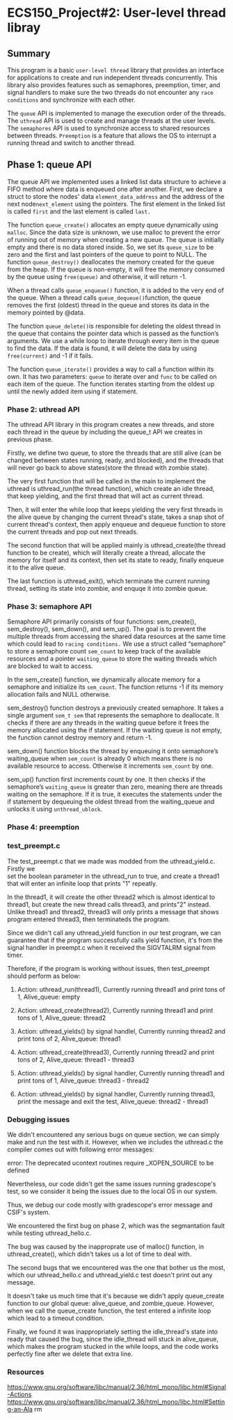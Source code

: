 # ECS150_Project#2: User-level thread libray

## Summary
This program is a basic `user-level thread` library that provides an interface for
applications to create and run independent threads concurrently. This library also
provides features such as semaphores, preemption, timer, and signal handlers to
make sure the two threads do not encounter any `race conditions` and synchronize with
each other.

The `queue` API is implemented to manage the execution order of the threads. The 
`uthread` API is used to create and manage threads at the user levels. The 
`semaphores` API is used to synchronize access to shared resources between threads. 
`Preemption` is a feature that allows the OS to interrupt a running thread and switch 
to another thread.

## Phase 1: queue API
The queue API we implemented uses a linked list data structure to achieve a FIFO 
method where data is enqueued one after another. First, we declare a struct to store 
the nodes' data `element_data_address` and the address of the next node`next_element` 
using the pointers. The first element in the linked list is called `first` and the 
last element is called `last.` 

The function `queue_create()` allocates an empty queue dynamically using `malloc`. 
Since the data size is unknown, we use malloc to prevent the error of running out of 
memory when creating a new queue. The queue is initially empty and there is no data 
stored inside. So, we set its `queue_size` to be zero and the first and last pointers 
of the queue to point to NULL. The function `queue_destroy()` deallocates the memory 
created for the queue from the heap. If the queue is non-empty, it will free the 
memory consumed by the queue using `free(queue)` and otherwise, it will return -1. 

When a thread calls `queue_enqueue()` function, it is added to the very end of the 
queue. When a thread calls `queue_dequeue()`function, the queue removes the first 
(oldest) thread in the queue and stores its data in the memory pointed by @data. 

The function `queue_delete()`is responsible for deleting the oldest thread in the 
queue that contains the pointer data which is passed as the function’s arguments. We 
use a while loop to iterate through every item in the queue to find the data. If the 
data is found, it will delete the data by using `free(current)` and -1 if it fails.
 
The function `queue_iterate()` provides a way to call a function within its own. It 
has two parameters: `queue` to iterate over and `func` to be called on each item of 
the queue. The function iterates starting from the oldest up until the newly added 
item using if statement.

### Phase 2: uthread API
The uthread API library in this program creates a new threads, and store each 
thread in the queue by including the queue_t API we creates in previous phase.

Firstly, we define two queue, to store the threads that are still alive (can be
changed between states running, ready, and blocked), and the threads that will 
never go back to above states(store the thread with zombie state).

The very first function that will be called in the main to implement the 
uthread is uthread_run(the thread function), which create an idle thread, that 
keep yielding, and the first thread that will act as current thread.

Then, it will enter the while loop that keeps yielding the very first threads 
in the alive queue by changing the current thread's state, takes a snap shot of 
current thread's context, then apply enqueue and dequeue function to store the
current threads and pop out next threads. 

The second function that will be applied mainly is uthread_create(the thread 
function to be create), which will literally create a thread, allocate the 
memory for itself and its context, then set its state to ready, finally enqueue 
it to the alive queue.

The last function is uthread_exit(), which terminate the current running thread,
setting its state into zombie, and enquqe it into zombie queue.


### Phase 3: semaphore API
Semaphore API primarily consists of four functions: sem_create(), sem_destroy(), 
sem_down(), and sem_up(). The goal is to prevent the multiple threads from accessing 
the shared data resources at the same time which could lead to `racing conditions.` 
We use a struct called “semaphore” to store a semaphore count `sem_count` to keep track 
of the available resources and a pointer `waiting_queue` to store the waiting threads 
which are blocked to wait to access. 

In the sem_create() function, we dynamically allocate memory for a semaphore and 
initialize its `sem_count`. The function returns -1 if its memory allocation fails and 
NULL otherwise. 

sem_destroy() function destroys a previously created semaphore. It takes a single 
argument `sem_t sem` that represents the semaphore to deallocate. It checks if there 
are any threads in the waiting queue before it frees the memory allocated using the if 
statement. If the waiting queue is not empty, the function cannot destroy memory and 
return -1. 

sem_down() function blocks the thread by enqueuing it onto semaphore’s waiting_queue when 
`sem_count` is already 0 which means there is no available resource to access. Otherwise 
it increments `sem_count` by one. 

sem_up() function first increments count by one. It then checks if the semaphore’s 
`waiting_queue` is greater than zero, meaning there are threads waiting on the 
semaphore. If it is true, it executes the statements under the if statement by 
dequeuing the oldest thread from the waiting_queue and unlocks it using 
`unthread_ublock`. 


### Phase 4: preemption



### test_preempt.c

The test_preempt.c that we made was modded from the uthread_yield.c. Firstly we   
set the boolean parameter in the uthread_run to true, and create a thread1 that 
will enter an infinite loop that prints "1" repeatly.  

In the thread1, it will create the other thread2 which is almost identical to 
thread1, but create the new thread calls thread3, and prints"2" instead. 
Unlike thread1 and thread2, thread3 will only prints a message that shows 
program entered thread3, then terminateds the program.

Since we didn't call any uthread_yield function in our test program, we can 
guarantee that if the program successfully calls yield function, it's from the 
signal handler in preempt.c when it received the SIGVTALRM signal from timer.

Therefore, if the program is working without issues, then test_preempt should
perform as below:

1.  Action: uthread_run(thread1), Currently running thread1 and print tons of 1, 
Alive_queue: empty

2.  Action: uthread_create(thread2), Currently running thread1 and print tons 
of 1, Alive_queue: thread2

3.  Action: uthread_yields() by signal handlel, Currently running thread2 and 
print tons of 2, Alive_queue: thread1

4.  Action: uthread_create(thread3), Currently running thread2 and print tons of
2, Alive_queue: thread1 - thread3

5.  Action: uthread_yields() by signal handler, Currently running thread1 and 
print tons of 1, Alive_queue: thread3 - thread2

6.  Action: uthread_yields() by signal handler, Currently running thread3, print
 the message and exit the test, Alive_queue: thread2 - thread1

### Debugging issues

We didn't encountered any serious bugs on queue section, we can simply make and 
run the test with it. However, when we includes the uthread.c the compiler 
comes out with following error messages:

error: The deprecated ucontext routines require _XOPEN_SOURCE to be defined

Nevertheless, our code didn't get the same issues running gradescope's test, so
we consider it being the issues due to the local OS in our system.

Thus, we debug our code mostly with gradescope's error message and CSIF's 
system.

We encountered the first bug on phase 2, which was the segmantation fault while
testing uthread_hello.c.

The bug was caused by the inapproprate use of malloc() function, in 
uthread_create(), which didn't takes us a lot of time to deal with.

The second bugs that we encountered was the one that bother us the most, which 
our uthread_hello.c and uthread_yield.c test doesn't print out any message.

It doesn't take us much time that it's because we didn't apply queue_create 
function to our global queue: alive_queue, and zombie_queue. However, when we 
call the queue_create function, the test entered a infinite loop which lead to 
a timeout condition.

Finally, we found it was inappropriately setting the idle_thread's state into 
ready that caused the bug, since the idle_thread will stuck in alive_queue, 
which makes the program stucked in the while loops, and the code works 
perfectly fine after we delete that extra line.

### Resources

https://www.gnu.org/software/libc/manual/2.36/html_mono/libc.html#Signal-Actions
https://www.gnu.org/software/libc/manual/2.36/html_mono/libc.html#Setting-an-Ala
rm
